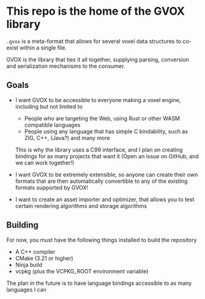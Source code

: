 # This repo is the home of the GVOX library

`.gvox` is a meta-format that allows for several voxel data structures to co-exist within a single file.

GVOX is the library that ties it all together, supplying parsing, conversion and serialization mechanisms to the consumer.

## Goals
 * I want GVOX to be accessible to everyone making a voxel engine, including but not limited to
   * People who are targeting the Web, using Rust or other WASM compatible languages
   * People using any language that has simple C bindability, such as ZIG, C++, (Java?) and many more
 
   This is why the library uses a C99 interface, and I plan on creating bindings for as many projects that want it (Open an issue on GitHub, and we can work together!)

 * I want GVOX to be extremely extensible, so anyone can create their own formats that are then automatically convertible to any of the existing formats supported by GVOX!
 
 * I want to create an asset importer and optimizer, that allows you to test certain rendering algorithms and storage algorithms

## Building
For now, you must have the following things installed to build the repository
 * A C++ compiler
 * CMake (3.21 or higher)
 * Ninja build
 * vcpkg (plus the VCPKG_ROOT environment variable)

The plan in the future is to have language bindings accessible to as many languages I can
